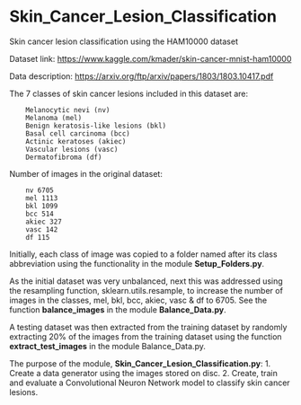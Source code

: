 # Skin_Cancer_Lesion_Classification
Skin cancer lesion classification using the HAM10000 dataset

Dataset link:
        https://www.kaggle.com/kmader/skin-cancer-mnist-ham10000
        
Data description: 
        https://arxiv.org/ftp/arxiv/papers/1803/1803.10417.pdf

The 7 classes of skin cancer lesions included in this dataset are:

        
        Melanocytic nevi (nv)
        Melanoma (mel)
        Benign keratosis-like lesions (bkl)
        Basal cell carcinoma (bcc) 
        Actinic keratoses (akiec)
        Vascular lesions (vasc)
        Dermatofibroma (df)


Number of images in the original dataset:


        nv 6705
        mel 1113
        bkl 1099
        bcc 514
        akiec 327
        vasc 142
        df 115

Initially, each class of image was copied to a folder named after its class abbreviation 
using the functionality in the module **Setup_Folders.py**.

As the initial dataset was very unbalanced, next this was addressed using the resampling
function, sklearn.utils.resample, to increase the number of images in the classes,
mel, bkl, bcc, akiec, vasc & df to 6705. See the function **balance_images** in the module **Balance_Data.py**. 

A testing dataset was then extracted from the training dataset by randomly extracting
20% of the images from the training dataset using the 
function **extract_test_images** in the module Balance_Data.py.

The purpose of the module, **Skin_Cancer_Lesion_Classification.py**:
    1. Create a data generator using the images stored on disc.
    2. Create, train and evaluate a Convolutional Neuron Network model to 
       classify skin cancer lesions.
